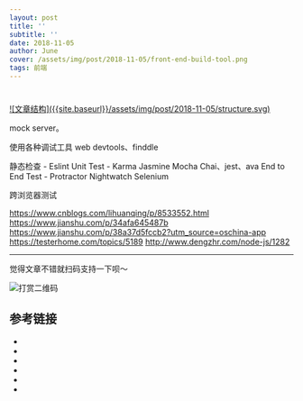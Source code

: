 ```yaml
---
layout: post
title: ''
subtitle: ''
date: 2018-11-05
author: June
cover: /assets/img/post/2018-11-05/front-end-build-tool.png
tags: 前端
---
```


# 

<a data-fancybox="gallery" href="{{site.baseurl}}/assets/img/post/2018-11-05/structure.svg">
![文章结构]({{site.baseurl}}/assets/img/post/2018-11-05/structure.svg)
</a>


mock server。

使用各种调试工具
web devtools、finddle

静态检查 - Eslint
Unit Test - Karma Jasmine Mocha Chai、jest、ava
End to End Test - Protractor Nightwatch Selenium

跨浏览器测试

https://www.cnblogs.com/lihuanqing/p/8533552.html
https://www.jianshu.com/p/34afa645487b
https://www.jianshu.com/p/38a37d5fccb2?utm_source=oschina-app
https://testerhome.com/topics/5189
http://www.dengzhr.com/node-js/1282

---

觉得文章不错就扫码支持一下呗～

![打赏二维码](https://june111.github.io/assets/img/post/pay-qr.jpg)

## 参考链接

* []()
* []()
* []()
* []()
* []()
* []()